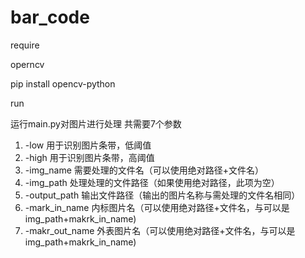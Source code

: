 # bar_code
require

operncv

pip install opencv-python

run

运行main.py对图片进行处理
共需要7个参数
1. -low 用于识别图片条带，低阈值
2. -high 用于识别图片条带，高阈值
3. -img_name 需要处理的文件名（可以使用绝对路径+文件名）
4. -img_path 处理处理的文件路径（如果使用绝对路径，此项为空）
5. -output_path 输出文件路径（输出的图片名称与需处理的文件名相同）
6. -mark_in_name 内标图片名（可以使用绝对路径+文件名，与可以是img_path+makrk_in_name)
7. -makr_out_name 外表图片名（可以使用绝对路径+文件名，与可以是img_path+makrk_in_name)
